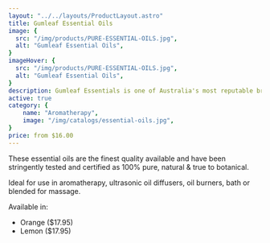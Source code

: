 ```yaml
---
layout: "../../layouts/ProductLayout.astro"
title: Gumleaf Essential Oils
image: {
  src: "/img/products/PURE-ESSENTIAL-OILS.jpg",
  alt: "Gumleaf Essential Oils",
}
imageHover: {
  src: "/img/products/PURE-ESSENTIAL-OILS.jpg",
  alt: "Gumleaf Essential Oils",
}
description: Gumleaf Essentials is one of Australia's most reputable brands of essential oils
active: true
category: {
    name: "Aromatherapy",
    image: "/img/catalogs/essential-oils.jpg",
}
price: from $16.00
---
```


These essential oils are the finest quality available and have been stringently tested and certified as 100% pure, natural & true to botanical.

Ideal for use in aromatherapy, ultrasonic oil diffusers, oil burners, bath or blended for massage.

Available in:
- Orange ($17.95)
- Lemon ($17.95)